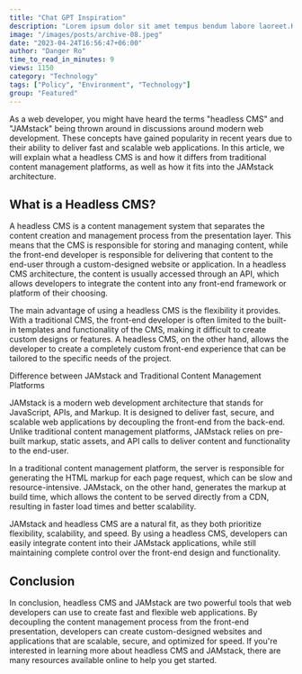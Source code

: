 ```yaml
---
title: "Chat GPT Inspiration"
description: "Lorem ipsum dolor sit amet tempus bendum labore laoreet.Hendrerit lobortis a leo curabitur faucibus sapien ullamcorper do labore odio."
image: "/images/posts/archive-08.jpeg"
date: "2023-04-24T16:56:47+06:00"
author: "Danger Ro"
time_to_read_in_minutes: 9
views: 1150
category: "Technology"
tags: ["Policy", "Environment", "Technology"]
group: "Featured"
---
```


As a web developer, you might have heard the terms "headless CMS" and "JAMstack" being thrown around in discussions around modern web development. These concepts have gained popularity in recent years due to their ability to deliver fast and scalable web applications. In this article, we will explain what a headless CMS is and how it differs from traditional content management platforms, as well as how it fits into the JAMstack architecture.

## What is a Headless CMS?

A headless CMS is a content management system that separates the content creation and management process from the presentation layer. This means that the CMS is responsible for storing and managing content, while the front-end developer is responsible for delivering that content to the end-user through a custom-designed website or application. In a headless CMS architecture, the content is usually accessed through an API, which allows developers to integrate the content into any front-end framework or platform of their choosing.

The main advantage of using a headless CMS is the flexibility it provides. With a traditional CMS, the front-end developer is often limited to the built-in templates and functionality of the CMS, making it difficult to create custom designs or features. A headless CMS, on the other hand, allows the developer to create a completely custom front-end experience that can be tailored to the specific needs of the project.

Difference between JAMstack and Traditional Content Management Platforms

JAMstack is a modern web development architecture that stands for JavaScript, APIs, and Markup. It is designed to deliver fast, secure, and scalable web applications by decoupling the front-end from the back-end. Unlike traditional content management platforms, JAMstack relies on pre-built markup, static assets, and API calls to deliver content and functionality to the end-user.

In a traditional content management platform, the server is responsible for generating the HTML markup for each page request, which can be slow and resource-intensive. JAMstack, on the other hand, generates the markup at build time, which allows the content to be served directly from a CDN, resulting in faster load times and better scalability.

JAMstack and headless CMS are a natural fit, as they both prioritize flexibility, scalability, and speed. By using a headless CMS, developers can easily integrate content into their JAMstack applications, while still maintaining complete control over the front-end design and functionality.

## Conclusion

In conclusion, headless CMS and JAMstack are two powerful tools that web developers can use to create fast and flexible web applications. By decoupling the content management process from the front-end presentation, developers can create custom-designed websites and applications that are scalable, secure, and optimized for speed. If you're interested in learning more about headless CMS and JAMstack, there are many resources available online to help you get started.